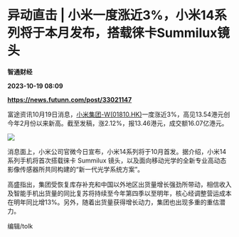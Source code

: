 # 异动直击 | 小米一度涨近3%，小米14系列将于本月发布，搭载徕卡Summilux镜头
**智通财经**

**2023-10-19 08:09**

**https://news.futunn.com/post/33021147**

富途资讯10月19日消息，[小米集团-W(01810.HK)](https://www.futunn.com/quote/stock?m=hk&code=01810)一度涨近3%，高见13.54港元创今年2月份以来新高。截至发稿，涨2.12%，报13.46港元，成交额16.07亿港元。

![](https://postimg.futunn.com/1697698890244555791968.png)

消息面上，小米公司官微今日宣布，小米14系列将于10月首发。据介绍，小米14系列手机将首次搭载徕卡 Summilux 镜头，以及面向移动光学的全新专业高动态影像传感器所共同构建的“新一代光学系统方案”。

高盛指出，集团受恢复库存补充和中国以外地区出货量增长强劲所带动，相信收入及智能手机出货量的同比复苏将持续至今年第四季以至明年，核心经调整营运成本在明年同比增13%。另外，随着出货量获得增长动力，集团也出现多重的重估潜力。

编辑/tolk